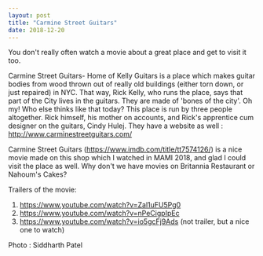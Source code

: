 ```yaml
---
layout: post
title: "Carmine Street Guitars"
date: 2018-12-20
---
```


You don't really often watch a movie about a great place and get to visit it too.

Carmine Street Guitars- Home of Kelly Guitars is a place which makes guitar bodies from wood thrown out of really old buildings (either torn down, or just repaired) in NYC. That way, Rick Kelly, who runs the place, says that part of the City lives in the guitars. They are made of 'bones of the city'. Oh my! Who else thinks like that today? This place is run by three people altogether. Rick himself, his mother on accounts, and Rick's apprentice cum designer on the guitars, Cindy Hulej. They have a website as well : http://www.carminestreetguitars.com/

Carmine Street Guitars (https://www.imdb.com/title/tt7574126/) is a nice movie made on this shop which I watched in MAMI 2018, and glad I could visit the place as well. Why don't we have movies on Britannia Restaurant or Nahoum's Cakes?

Trailers of the movie: 
1. https://www.youtube.com/watch?v=Zal1uFU5Pg0
2. https://www.youtube.com/watch?v=nPeCigpIpEc
3. https://www.youtube.com/watch?v=io5gcFj9Ads (not trailer, but a nice one to watch)

Photo : Siddharth Patel